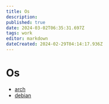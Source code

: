```yaml
---
title: Os
description: 
published: true
date: 2024-03-02T06:35:31.697Z
tags: work
editor: markdown
dateCreated: 2024-02-29T04:14:17.936Z
---
```


# Os

- [arch](/work/os/arch)
- [debian](/work/os/debian)